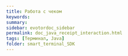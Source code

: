 ```yaml
---
title: Работа с чеком
keywords:
summary:
sidebar: evotordoc_sidebar
permalink: doc_java_receipt_interaction.html
tags: [Терминал, Java]
folder: smart_terminal_SDK
---
```

